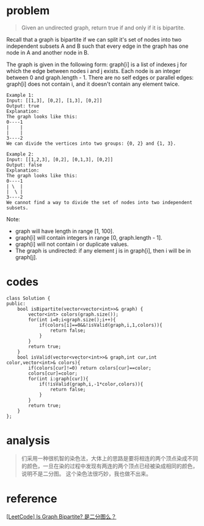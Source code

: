 # problem
>Given an undirected graph, return true if and only if it is bipartite.

Recall that a graph is bipartite if we can split it's set of nodes into two independent subsets A and B such that every edge in the graph has one node in A and another node in B.

The graph is given in the following form: graph[i] is a list of indexes j for which the edge between nodes i and j exists.  Each node is an integer between 0 and graph.length - 1.  There are no self edges or parallel edges: graph[i] does not contain i, and it doesn't contain any element twice.
```
Example 1:
Input: [[1,3], [0,2], [1,3], [0,2]]
Output: true
Explanation: 
The graph looks like this:
0----1
|    |
|    |
3----2
We can divide the vertices into two groups: {0, 2} and {1, 3}.
```
```
Example 2:
Input: [[1,2,3], [0,2], [0,1,3], [0,2]]
Output: false
Explanation: 
The graph looks like this:
0----1
| \  |
|  \ |
3----2
We cannot find a way to divide the set of nodes into two independent subsets.
```
Note:

- graph will have length in range [1, 100].
- graph[i] will contain integers in range [0, graph.length - 1].
- graph[i] will not contain i or duplicate values.
- The graph is undirected: if any element j is in graph[i], then i will be in graph[j].

# codes
```
class Solution {
public:
    bool isBipartite(vector<vector<int>>& graph) {
        vector<int> colors(graph.size());
        for(int i=0;i<graph.size();i++){
            if(colors[i]==0&&!isValid(graph,i,1,colors)){
                return false;
            }
        }
        return true;
    }
    bool isValid(vector<vector<int>>& graph,int cur,int color,vector<int>& colors){
        if(colors[cur]!=0) return colors[cur]==color;
        colors[cur]=color;
        for(int i:graph[cur]){
            if(!isValid(graph,i,-1*color,colors)){
                return false;
            }
        }
        return true;
    }
};
```

# analysis
>们采用一种很机智的染色法，大体上的思路是要将相连的两个顶点染成不同的颜色，一旦在染的过程中发现有两连的两个顶点已经被染成相同的颜色，说明不是二分图。
这个染色法很巧妙，我也做不出来。

# reference
[[LeetCode] Is Graph Bipartite? 是二分图么？][1]


[1]: https://www.cnblogs.com/grandyang/p/8519566.html
